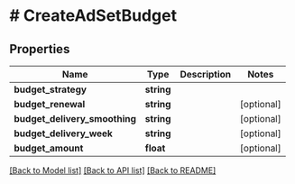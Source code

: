 # # CreateAdSetBudget

## Properties

Name | Type | Description | Notes
------------ | ------------- | ------------- | -------------
**budget_strategy** | **string** |  |
**budget_renewal** | **string** |  | [optional]
**budget_delivery_smoothing** | **string** |  | [optional]
**budget_delivery_week** | **string** |  | [optional]
**budget_amount** | **float** |  | [optional]

[[Back to Model list]](../../README.md#models) [[Back to API list]](../../README.md#endpoints) [[Back to README]](../../README.md)
